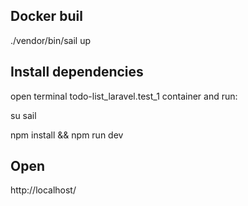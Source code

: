 ## Docker buil

./vendor/bin/sail up

## Install dependencies

open terminal todo-list_laravel.test_1 container and run:

su sail

npm install && npm run dev

## Open

http://localhost/
